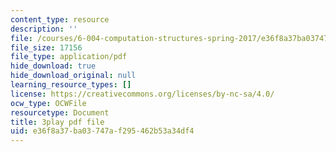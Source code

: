 ```yaml
---
content_type: resource
description: ''
file: /courses/6-004-computation-structures-spring-2017/e36f8a37ba03747af295462b53a34df4_K1dbnQDAG8Q.pdf
file_size: 17156
file_type: application/pdf
hide_download: true
hide_download_original: null
learning_resource_types: []
license: https://creativecommons.org/licenses/by-nc-sa/4.0/
ocw_type: OCWFile
resourcetype: Document
title: 3play pdf file
uid: e36f8a37-ba03-747a-f295-462b53a34df4
---
```

